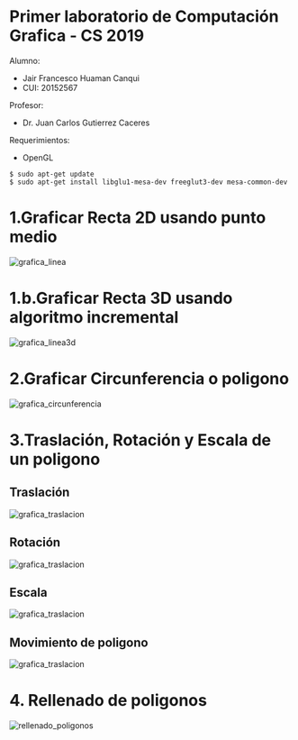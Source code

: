 # Primer laboratorio de Computación Grafica - CS 2019

Alumno:
- Jair Francesco Huaman Canqui
- CUI: 20152567

Profesor: 
- Dr. Juan Carlos Gutierrez Caceres

Requerimientos:
- OpenGL

```
$ sudo apt-get update
$ sudo apt-get install libglu1-mesa-dev freeglut3-dev mesa-common-dev
```

# 1.Graficar Recta 2D usando punto medio

![grafica_linea](imagenes/grafica_linea.png)

# 1.b.Graficar Recta 3D usando algoritmo incremental

![grafica_linea3d](imagenes/grafico_linea3d.png)

# 2.Graficar Circunferencia o poligono 

![grafica_circunferencia](imagenes/grafica_circulo.png)

# 3.Traslación, Rotación y Escala de un poligono


## Traslación

![grafica_traslacion](imagenes/opengl-traslacion.gif)

## Rotación

![grafica_traslacion](imagenes/opengl-rotacion.gif)

## Escala

![grafica_traslacion](imagenes/opengl-escala.gif)

## Movimiento de poligono

![grafica_traslacion](imagenes/opengl-poligono.gif)



# 4. Rellenado de poligonos

![rellenado_poligonos](imagenes/grafica_rellenadopoligono.png)


